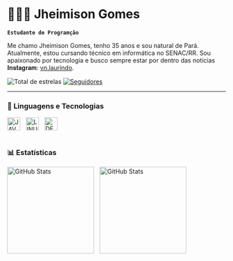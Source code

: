 # 👨🏻‍💻 Jheimison Gomes

**`Estudante de Programção`**

Me chamo Jheimison Gomes, tenho 35 anos e sou natural de Pará. Atualmente, estou cursando técnico em informática no SENAC/RR. Sou apaixonado por tecnologia e busco sempre estar por dentro das noticias
𝐈𝐧𝐬𝐭𝐚𝐠𝐫𝐚𝐦: [vn.laurindo](https://www.instagram.com/vn.laurindo/).

<p align="left"
    <a href="https://github.com/TecLaurindo?tab=repositories&sort=stargazers">
        <img 
            alt="Total de estrelas" 
            title="Total de estrelas GitHub" 
            src="https://custom-icon-badges.demolab.com/github/stars/TecLaurindo?color=55960c&style=for-the-badge&labelColor=488207&logo=star&label=estrelas"
        />
    </a>
    <a href="https://github.com/TecLaurindo?tab=followers">
        <img 
            alt="Seguidores" 
            title="Brota la no GitHub" 
            src="https://custom-icon-badges.demolab.com/github/followers/TecLaurindo?color=236ad3&labelColor=1155ba&style=for-the-badge&logo=github&label=Seguidores&logoColor=white"
        />
    </a>
</p>

---

### 🤖 Linguagens e Tecnologias

<img 
    align="left" 
    alt="JAVA"
    title="JAVA" 
    width="30px" 
    style="padding-right: 10px;" 
    src="https://cdn.jsdelivr.net/gh/devicons/devicon@latest/icons/java/java-original.svg" 
/>
<img 
    align="left" 
    alt="LINUX" 
    title="LINUX"
    width="30px" 
    style="padding-right: 10px;" 
    src="https://cdn.jsdelivr.net/gh/devicons/devicon@latest/icons/linux/linux-original.svg"
/>
<img 
    aling="left"
    alt="DEBIAN"
    title="DEBIAN"
    width="30px"
    style="padding-right: 10px;"
    src="https://cdn.jsdelivr.net/gh/devicons/devicon@latest/icons/debian/debian-original.svg"
/>
<br/>
<br/>

### 📊 Estatísticas

<p>
  <img 
    align="left" 
    alt="GitHub Stats" 
    height="200" 
    style="padding-right: 10px;" 
    src="https://github-readme-stats.vercel.app/api?username=TecLaurindo&show_icons=true&theme=tokyonight&include_all_commits=true&locale=pt-br" 
  />

<img 
      align="left" 
      alt="GitHub Stats" 
      height="200" 
      src="https://github-readme-stats.vercel.app/api/top-langs/?username=TecLaurindo&theme=tokyonight&layout=compact&custom_title=Tecnologias&langs_count=9" 
  />

</p>

